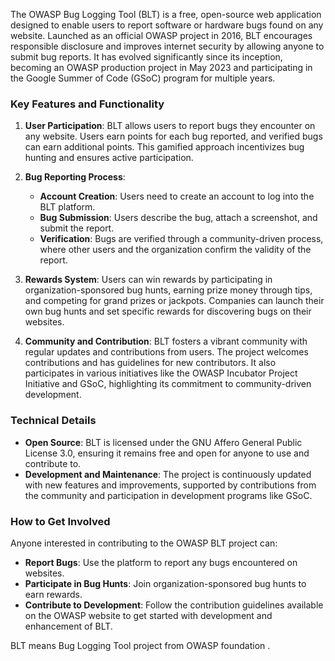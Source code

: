 The OWASP Bug Logging Tool (BLT) is a free, open-source web application designed to enable users to report software or hardware bugs found on any website. Launched as an official OWASP project in 2016, BLT encourages responsible disclosure and improves internet security by allowing anyone to submit bug reports. It has evolved significantly since its inception, becoming an OWASP production project in May 2023 and participating in the Google Summer of Code (GSoC) program for multiple years.

### Key Features and Functionality

1. **User Participation**: BLT allows users to report bugs they encounter on any website. Users earn points for each bug reported, and verified bugs can earn additional points. This gamified approach incentivizes bug hunting and ensures active participation.

2. **Bug Reporting Process**:
   - **Account Creation**: Users need to create an account to log into the BLT platform.
   - **Bug Submission**: Users describe the bug, attach a screenshot, and submit the report.
   - **Verification**: Bugs are verified through a community-driven process, where other users and the organization confirm the validity of the report.

3. **Rewards System**: Users can win rewards by participating in organization-sponsored bug hunts, earning prize money through tips, and competing for grand prizes or jackpots. Companies can launch their own bug hunts and set specific rewards for discovering bugs on their websites.

4. **Community and Contribution**: BLT fosters a vibrant community with regular updates and contributions from users. The project welcomes contributions and has guidelines for new contributors. It also participates in various initiatives like the OWASP Incubator Project Initiative and GSoC, highlighting its commitment to community-driven development.

### Technical Details

- **Open Source**: BLT is licensed under the GNU Affero General Public License 3.0, ensuring it remains free and open for anyone to use and contribute to.
- **Development and Maintenance**: The project is continuously updated with new features and improvements, supported by contributions from the community and participation in development programs like GSoC.

### How to Get Involved

Anyone interested in contributing to the OWASP BLT project can:
- **Report Bugs**: Use the platform to report any bugs encountered on websites.
- **Participate in Bug Hunts**: Join organization-sponsored bug hunts to earn rewards.
- **Contribute to Development**: Follow the contribution guidelines available on the OWASP website to get started with development and enhancement of BLT.

BLT means Bug Logging Tool project from OWASP foundation .
